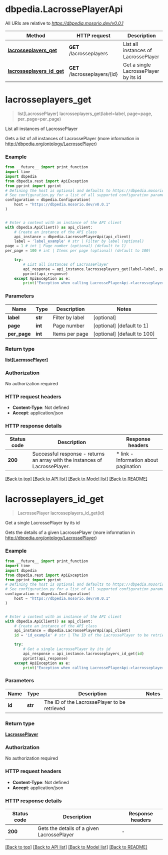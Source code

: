 # dbpedia.LacrossePlayerApi

All URIs are relative to *https://dbpedia.mosorio.dev/v0.0.1*

Method | HTTP request | Description
------------- | ------------- | -------------
[**lacrosseplayers_get**](LacrossePlayerApi.md#lacrosseplayers_get) | **GET** /lacrosseplayers | List all instances of LacrossePlayer
[**lacrosseplayers_id_get**](LacrossePlayerApi.md#lacrosseplayers_id_get) | **GET** /lacrosseplayers/{id} | Get a single LacrossePlayer by its id


# **lacrosseplayers_get**
> list[LacrossePlayer] lacrosseplayers_get(label=label, page=page, per_page=per_page)

List all instances of LacrossePlayer

Gets a list of all instances of LacrossePlayer (more information in http://dbpedia.org/ontology/LacrossePlayer)

### Example

```python
from __future__ import print_function
import time
import dbpedia
from dbpedia.rest import ApiException
from pprint import pprint
# Defining the host is optional and defaults to https://dbpedia.mosorio.dev/v0.0.1
# See configuration.py for a list of all supported configuration parameters.
configuration = dbpedia.Configuration(
    host = "https://dbpedia.mosorio.dev/v0.0.1"
)


# Enter a context with an instance of the API client
with dbpedia.ApiClient() as api_client:
    # Create an instance of the API class
    api_instance = dbpedia.LacrossePlayerApi(api_client)
    label = 'label_example' # str | Filter by label (optional)
page = 1 # int | Page number (optional) (default to 1)
per_page = 100 # int | Items per page (optional) (default to 100)

    try:
        # List all instances of LacrossePlayer
        api_response = api_instance.lacrosseplayers_get(label=label, page=page, per_page=per_page)
        pprint(api_response)
    except ApiException as e:
        print("Exception when calling LacrossePlayerApi->lacrosseplayers_get: %s\n" % e)
```

### Parameters

Name | Type | Description  | Notes
------------- | ------------- | ------------- | -------------
 **label** | **str**| Filter by label | [optional] 
 **page** | **int**| Page number | [optional] [default to 1]
 **per_page** | **int**| Items per page | [optional] [default to 100]

### Return type

[**list[LacrossePlayer]**](LacrossePlayer.md)

### Authorization

No authorization required

### HTTP request headers

 - **Content-Type**: Not defined
 - **Accept**: application/json

### HTTP response details
| Status code | Description | Response headers |
|-------------|-------------|------------------|
**200** | Successful response - returns an array with the instances of LacrossePlayer. |  * link - Information about pagination <br>  |

[[Back to top]](#) [[Back to API list]](../README.md#documentation-for-api-endpoints) [[Back to Model list]](../README.md#documentation-for-models) [[Back to README]](../README.md)

# **lacrosseplayers_id_get**
> LacrossePlayer lacrosseplayers_id_get(id)

Get a single LacrossePlayer by its id

Gets the details of a given LacrossePlayer (more information in http://dbpedia.org/ontology/LacrossePlayer)

### Example

```python
from __future__ import print_function
import time
import dbpedia
from dbpedia.rest import ApiException
from pprint import pprint
# Defining the host is optional and defaults to https://dbpedia.mosorio.dev/v0.0.1
# See configuration.py for a list of all supported configuration parameters.
configuration = dbpedia.Configuration(
    host = "https://dbpedia.mosorio.dev/v0.0.1"
)


# Enter a context with an instance of the API client
with dbpedia.ApiClient() as api_client:
    # Create an instance of the API class
    api_instance = dbpedia.LacrossePlayerApi(api_client)
    id = 'id_example' # str | The ID of the LacrossePlayer to be retrieved

    try:
        # Get a single LacrossePlayer by its id
        api_response = api_instance.lacrosseplayers_id_get(id)
        pprint(api_response)
    except ApiException as e:
        print("Exception when calling LacrossePlayerApi->lacrosseplayers_id_get: %s\n" % e)
```

### Parameters

Name | Type | Description  | Notes
------------- | ------------- | ------------- | -------------
 **id** | **str**| The ID of the LacrossePlayer to be retrieved | 

### Return type

[**LacrossePlayer**](LacrossePlayer.md)

### Authorization

No authorization required

### HTTP request headers

 - **Content-Type**: Not defined
 - **Accept**: application/json

### HTTP response details
| Status code | Description | Response headers |
|-------------|-------------|------------------|
**200** | Gets the details of a given LacrossePlayer |  -  |

[[Back to top]](#) [[Back to API list]](../README.md#documentation-for-api-endpoints) [[Back to Model list]](../README.md#documentation-for-models) [[Back to README]](../README.md)

